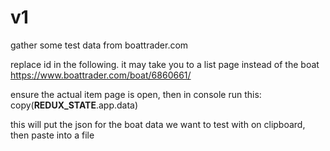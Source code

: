 # v1

gather some test data from boattrader.com

replace id in the following. it may take you to a list page instead of the boat
https://www.boattrader.com/boat/6860661/

ensure the actual item page is open, then in console run this:
copy(__REDUX_STATE__.app.data)

this will put the json for the boat data we want to test with on clipboard, then paste into a file
